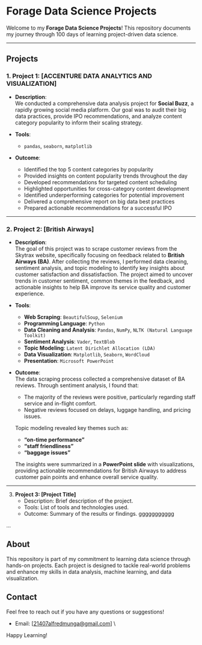 # Forage Data Science Projects

Welcome to my **Forage Data Science Projects**! This repository documents my journey through 100 days of learning project-driven data science.

---

## Projects

### 1. **Project 1: [ACCENTURE DATA ANALYTICS AND VISUALIZATION]**

- **Description**:  
  We conducted a comprehensive data analysis project for **Social Buzz**, a rapidly growing social media platform. Our goal was to audit their big data practices, provide IPO recommendations, and analyze content category popularity to inform their scaling strategy.

- **Tools**:
  - `pandas`, `seaborn`, `matplotlib`

- **Outcome**:  
  - Identified the top 5 content categories by popularity
  - Provided insights on content popularity trends throughout the day
  - Developed recommendations for targeted content scheduling
  - Highlighted opportunities for cross-category content development
  - Identified underperforming categories for potential improvement
  - Delivered a comprehensive report on big data best practices
  - Prepared actionable recommendations for a successful IPO

---

### 2. **Project 2: [British Airways]**

- **Description**:  
  The goal of this project was to scrape customer reviews from the Skytrax website, specifically focusing on feedback related to **British Airways (BA)**. After collecting the reviews, I performed data cleaning, sentiment analysis, and topic modeling to identify key insights about customer satisfaction and dissatisfaction. The project aimed to uncover trends in customer sentiment, common themes in the feedback, and actionable insights to help BA improve its service quality and customer experience.

- **Tools**:  
  - **Web Scraping**: `BeautifulSoup`, `Selenium`
  - **Programming Language**: `Python`
  - **Data Cleaning and Analysis**: `Pandas`, `NumPy`, `NLTK (Natural Language Toolkit)`
  - **Sentiment Analysis**: `Vader`, `TextBlob`
  - **Topic Modeling**: `Latent Dirichlet Allocation (LDA)`
  - **Data Visualization**: `Matplotlib`, `Seaborn`, `WordCloud`
  - **Presentation**: `Microsoft PowerPoint`

- **Outcome**:  
  The data scraping process collected a comprehensive dataset of BA reviews. Through sentiment analysis, I found that:
  - The majority of the reviews were positive, particularly regarding staff service and in-flight comfort.
  - Negative reviews focused on delays, luggage handling, and pricing issues.  

  Topic modeling revealed key themes such as:
  - **“on-time performance”**
  - **“staff friendliness”**
  - **“baggage issues”**

  The insights were summarized in a **PowerPoint slide** with visualizations, providing actionable recommendations for British Airways to address customer pain points and enhance overall service quality.

---


3. **Project 3: [Project Title]**
    - Description: Brief description of the project.
    - Tools: List of tools and technologies used.
    - Outcome: Summary of the results or findings.
    ggggggggggg

...

## About

This repository is part of my commitment to learning data science through hands-on projects. Each project is designed to tackle real-world problems and enhance my skills in data analysis, machine learning, and data visualization.

## Contact

Feel free to reach out if you have any questions or suggestions!

- Email: [21407alfredmunga@gmail.com]
\

Happy Learning!
